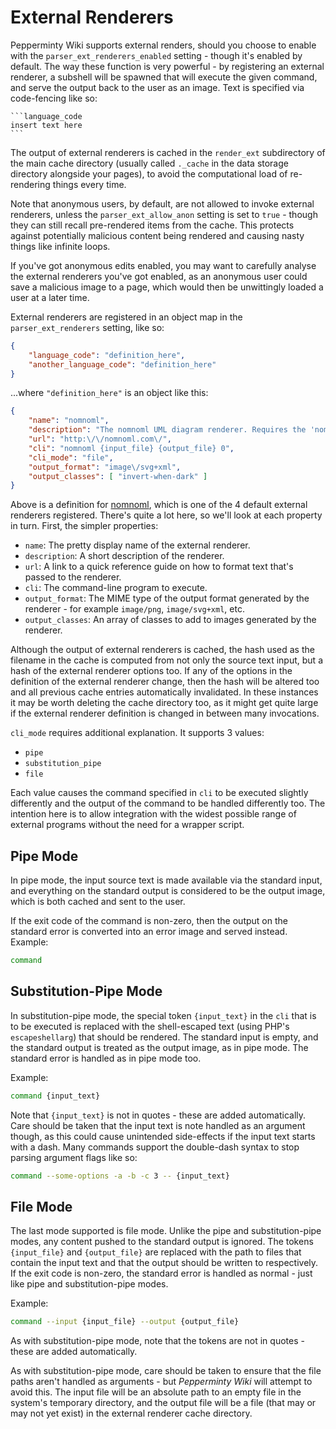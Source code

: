 # External Renderers
Pepperminty Wiki supports external renders, should you choose to enable with the `parser_ext_renderers_enabled` setting - though it's enabled by default. The way these function is very powerful - by registering an external renderer, a subshell will be spawned that will execute the given command, and serve the output back to the user as an image. Text is specified via code-fencing like so:

<pre><code>```language_code
insert text here
```</code></pre>

The output of external renderers is cached in the `render_ext` subdirectory of the main cache directory (usually called `._cache` in the data storage directory alongside your pages), to avoid the computational load of re-rendering things every time.

Note that anonymous users, by default, are not allowed to invoke external renderers, unless the `parser_ext_allow_anon` setting is set to `true` - though they can still recall pre-rendered items from the cache. This protects against potentially malicious content being rendered and causing nasty things like infinite loops.

If you've got anonymous edits enabled, you may want to carefully analyse the external renderers you've got enabled, as an anonymous user could save a malicious image to a page, which would then be unwittingly loaded a user at a later time.

External renderers are registered in an object map in the `parser_ext_renderers` setting, like so:

```json
{
    "language_code": "definition_here",
    "another_language_code": "definition_here"
}
```

...where `"definition_here"` is an object like this:

```json
{
    "name": "nomnoml",
    "description": "The nomnoml UML diagram renderer. Requires the 'nomnoml' npm package to be globally installed.",
    "url": "http:\/\/nomnoml.com\/",
    "cli": "nomnoml {input_file} {output_file} 0",
    "cli_mode": "file",
    "output_format": "image\/svg+xml",
    "output_classes": [ "invert-when-dark" ]
}
```

Above is a definition for [nomnoml](http://nomnoml.com/), which is one of the 4 default external renderers registered. There's quite a lot here, so we'll look at each property in turn. First, the simpler properties:

 - `name`: The pretty display name of the external renderer.
 - `description`: A short description of the renderer.
 - `url`: A link to a quick reference guide on how to format text that's passed to the renderer.
 - `cli`: The command-line program to execute.
 - `output_format`: The MIME type of the output format generated by the renderer - for example `image/png`, `image/svg+xml`, etc.
 - `output_classes`: An array of classes to add to images generated by the renderer.

Although the output of external renderers is cached, the hash used as the filename in the cache is computed from not only the source text input, but a hash of the external renderer options too. If any of the options in the definition of the external renderer change, then the hash will be altered too and all previous cache entries automatically invalidated. In these instances it may be worth deleting the cache directory too, as it might get quite large if the external renderer definition is changed in between many invocations.

`cli_mode` requires additional explanation. It supports 3 values:

 - `pipe`
 - `substitution_pipe`
 - `file`

Each value causes the command specified in `cli` to be executed slightly differently and the output of the command to be handled differently too. The intention here is to allow integration with the widest possible range of external programs without the need for a wrapper script.

## Pipe Mode
In pipe mode, the input source text is made available via the standard input, and everything on the standard output is considered to be the output image, which is both cached and sent to the user.

If the exit code of the command is non-zero, then the output on the standard error is converted into an error image and served instead. Example:

```bash
command
```

## Substitution-Pipe Mode
In substitution-pipe mode, the special token `{input_text}` in the `cli` that is to be executed is replaced with the shell-escaped text (using PHP's `escapeshellarg`) that should be rendered. The standard input is empty, and the standard output is treated as the output image, as in pipe mode. The standard error is handled as in pipe mode too.

Example:

```bash
command {input_text}
```

Note that `{input_text}` is not in quotes - these are added automatically. Care should be taken that the input text is note handled as an argument though, as this could cause unintended side-effects if the input text starts with a dash. Many commands support the double-dash syntax to stop parsing argument flags like so:

```bash
command --some-options -a -b -c 3 -- {input_text}
```

## File Mode
The last mode supported is file mode. Unlike the pipe and substitution-pipe modes, any content pushed to the standard output is ignored. The tokens `{input_file}` and `{output_file}` are replaced with the path to files that contain the input text and that the output should be written to respectively. If the exit code is non-zero, the standard error is handled as normal - just like pipe and substitution-pipe modes.

Example:

```bash
command --input {input_file} --output {output_file}
```

As with substitution-pipe mode, note that the tokens are not in quotes - these are added automatically.

As with substitution-pipe mode, care should be taken to ensure that the file paths aren't handled as arguments - but _Pepperminty Wiki_ will attempt to avoid this. The input file will be an absolute path to an empty file in the system's temporary directory, and the output file will be a file (that may or may not yet exist) in the external renderer cache directory.
